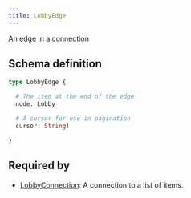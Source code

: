```yaml
---
title: LobbyEdge
---
```


An edge in a connection

## Schema definition
```graphql
type LobbyEdge {

  # The item at the end of the edge
  node: Lobby

  # A cursor for use in pagination
  cursor: String!

}
```

## Required by
* [LobbyConnection](graphql/schema/lobbyconnection.md): A connection to a list of items.
